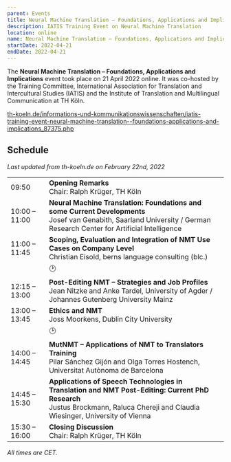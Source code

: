 ```yaml
---
parent: Events
title: Neural Machine Translation – Foundations, Applications and Implications
description: IATIS Training Event on Neural Machine Translation
location: online
name: Neural Machine Translation – Foundations, Applications and Implications
startDate: 2022-04-21
endDate: 2022-04-21
---
```



The **Neural Machine Translation – Foundations, Applications and Implications** event took place on 21 April 2022 online.  It was co-hosted by the Training Committee, International Association for Translation and Intercultural Studies (IATIS) and the Institute of Translation and Multilingual Communication at TH Köln.

[th-koeln.de/informations-und-kommunikationswissenschaften/iatis-training-event-neural-machine-translation--foundations-applications-and-implications_87375.php](https://www.th-koeln.de/informations-und-kommunikationswissenschaften/iatis-training-event-neural-machine-translation--foundations-applications-and-implications_87375.php)

## Schedule
*Last updated from th-koeln.de on February 22nd, 2022*

|     |     |
| --- | --- |
| 09:50 | **Opening Remarks** <br>Chair: Ralph Krüger, TH Köln |
| 10:00 – 11:00 | **Neural Machine Translation: Foundations and some Current Developments** <br>Josef van Genabith, Saarland University / German Research Center for Artificial Intelligence |
| 11:00 – 11:45 | **Scoping, Evaluation and Integration of NMT Use Cases on Company Level** <br>Christian Eisold, berns language consulting (blc.) |
| | 🕑 |
| 12:15 – 13:00 | **Post-Editing NMT – Strategies and Job Profiles** <br>Jean Nitzke and Anke Tardel, University of Agder / Johannes Gutenberg University Mainz |
| 13:00 – 13:45 | **Ethics and NMT** <br>Joss Moorkens, Dublin City University |
| | 🕑 |
| 14:00 – 14:45 | **MutNMT – Applications of NMT to Translators Training** <br>Pilar Sánchez Gijón and Olga Torres Hostench, Universitat Autònoma de Barcelona |
| 14:45 – 15:30 | **Applications of Speech Technologies in Translation and NMT Post-Editing: Current PhD Research** <br>Justus Brockmann, Raluca Chereji and Claudia Wiesinger, University of Vienna |
| 15:30 – 16:00 | **Closing Discussion** <br>Chair: Ralph Krüger, TH Köln |

*All times are CET.*
